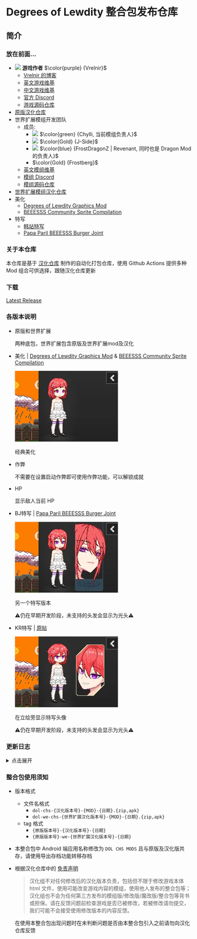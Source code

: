 # Degrees of Lewdity 整合包发布仓库

## 简介
### 放在前面...
- <img decoding="async" src="https://gitgud.io/uploads/-/system/user/avatar/9096/avatar.png" width="24"> <b>游戏作者</b> $\color{purple} {Vrelnir}$
  - [Vrelnir 的博客][blog]
  - [英文游戏维基][wiki-en]
  - [中文游戏维基][wiki-cn]
  - [官方 Discord][discord]
  - [游戏源码仓库][gitgud]
- [原版汉化仓库][3]
- 世界扩展模组开发团队
  - 成员:
    - <img decoding="async" src="https://gitgud.io/uploads/-/system/user/avatar/25293/avatar.png?width=400" width="24"> $\color{green} {Chylli, 当前模组负责人}$
    - <img decoding="async" src="https://gitgud.io/uploads/-/system/user/avatar/44574/avatar.png?width=400" width="24"> $\color{Gold} {J-Side}$
    - <img decoding="async" src="https://gitgud.io/uploads/-/system/user/avatar/25929/avatar.png?width=400" width="24"> $\color{blue} {FrostDragonZ | Revenant, 同时也是 Dragon Mod 的负责人}$
    - $\color{Gold} {Frostberg}$
  - [英文模组维基][we-wiki-en]
  - [模组 Discord][we-discord]
  - [模组源码仓库][we-gitgud]
- [世界扩展模组汉化仓库][4]
- 美化
  - [Degrees of Lewdity Graphics Mod][5]
  - [BEEESSS Community Sprite Compilation][6]
- 特写
  - [韩站特写][7]
  - [Papa Paril BEEESSS Burger Joint][8]

### 关于本仓库

本仓库是基于 [汉化仓库][4] 制作的自动化打包仓库，使用 Github Actions 提供多种 Mod 组合可供选择，跟随汉化仓库更新

### 下载

[Latest Release](https://github.com/sakarie9/DOL-CHS-MODS/releases/latest)

### 各版本说明

- 原版和世界扩展
  
  两种底包，世界扩展包含原版及世界扩展mod及汉化

- 美化 | [Degrees of Lewdity Graphics Mod][5] & [BEEESSS Community Sprite Compilation][6]

  ![预览](assets/beautify.webp)

  经典美化

- 作弊

  不需要在设置启动作弊即可使用作弊功能，可以解锁成就

- HP

  显示敌人当前 HP

- BJ特写 | [Papa Paril BEEESSS Burger Joint][8]

  ![预览](assets/beautify-avatarbj.webp)

  另一个特写版本

  ⚠️仍在早期开发阶段，未支持的头发会显示为光头⚠️

- KR特写 | [原帖][7]

  ![预览](assets/beautify-avatarkr.webp)

  在立绘旁显示特写头像

  ⚠️仍在早期开发阶段，未支持的头发会显示为光头⚠️

### 更新日志
<details>
<summary>点击展开</summary>

- 0911

  修改特写命名

  > 特写1 -> KR特写

  > 特写2 -> BJ特写

- 0908

  新增世界扩展作为底包

- v1.3.0-0904

  修正特写2未被应用的问题

- v1.3.0-0903

  添加特写1和特写2及HP显示

- v1.3.0-0902
  
  首次更新

</details>

### 整合包使用须知

- 版本格式
  - 文件名格式
    - `dol-chs-{汉化版本号}-{MOD}-{日期}.{zip,apk}`
    - `dol-we-chs-{世界扩展汉化版本号}-{MOD}-{日期}.{zip,apk}`
  - tag 格式
    - `{原版版本号}-{汉化版本号}-{日期}`
    - `{原版版本号}-we-{世界扩展汉化版本号}-{日期}`

- 本整合包中 Android 端应用名称修改为 `DOL CHS MODS` 且与原版及汉化版共存，请使用导出存档功能转移存档

- 根据汉化仓库中的 [免责声明](https://github.com/Eltirosto/Degrees-of-Lewdity-Chinese-Localization/blob/main/README.md#%E5%85%8D%E8%B4%A3%E5%A3%B0%E6%98%8E)

    > 汉化组不对任何修改后的汉化版本负责，包括但不限于修改游戏本体 html 文件，使用可能改变游戏内容的模组，使用他人发布的整合包等；汉化组也不会为任何第三方发布的模组版/修改版/魔改版/整合包等背书或担保。请在反馈问题前检查游戏是否已被修改，若被修改请勿提交，我们可能不会接受使用修改版本的内容反馈。

    在使用本整合包出现问题时在未判断问题是否由本整合包引入之前请勿向汉化仓库反馈

[blog]: https://vrelnir.blogspot.com/
[wiki-en]: https://degreesoflewdity.miraheze.org/wiki
[wiki-cn]: https://degreesoflewditycn.miraheze.org/wiki
[gitgud]: https://gitgud.io/Vrelnir/degrees-of-lewdity/-/tree/master/
[discord]: https://discord.gg/VznUtEh
[we-wiki-en]: https://degreesoflewdity.miraheze.org/wiki
[we-gitgud]: https://gitgud.io/Vrelnir/degrees-of-lewdity/-/tree/master/
[we-discord]: https://discord.gg/4APXgn4
[3]: https://github.com/Eltirosto/Degrees-of-Lewdity-Chinese-Localization/
[4]: https://github.com/Eltirosto/Degrees-of-Lewdity-World-Expansion-Chinese-Localization
[5]: https://gitgud.io/BEEESSS/degrees-of-lewdity-graphics-mod
[6]: https://gitgud.io/Kaervek/kaervek-beeesss-community-sprite-compilation
[7]: https://arca.live/b/textgame/83875947
[8]: https://gitgud.io/GTXMEGADUDE/papa-paril-burger-joint
